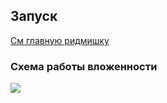 
## Запуск
[См главную ридмишку](../README.md)

### Схема работы вложенности
<image src="nesting.png">